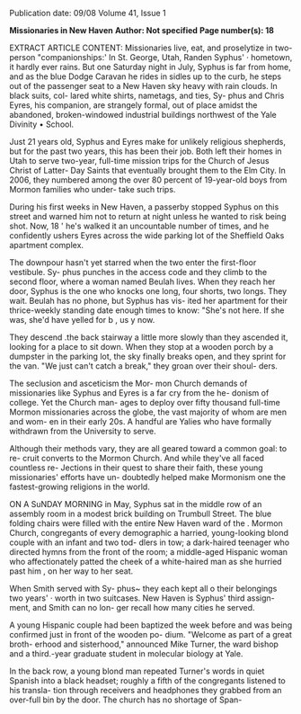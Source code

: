 Publication date: 09/08
Volume 41, Issue 1

**Missionaries in New Haven**
**Author: Not specified**
**Page number(s): 18**

EXTRACT ARTICLE CONTENT:
Missionaries live, eat, and proselytize in two-person "companionships:' 
In St. George, Utah, Randen Syphus' · 
hometown, it hardly ever rains. But one 
Saturday night in July, Syphus is far from 
home, and as the blue Dodge Caravan he 
rides in sidles up to the curb, he steps out 
of the passenger seat to a New Haven sky 
heavy with rain clouds. In black suits, col-
lared white shirts, nametags, and ties, Sy-
phus and Chris Eyres, his companion, are 
strangely formal, out of place amidst the 
abandoned, broken-windowed industrial 
buildings northwest of the Yale Divinity 
• 
School. 

Just 21 years old, Syphus and Eyres 
make for unlikely religious shepherds, 
but for the past two years, this has been 
their job. Both left their homes in Utah 
to serve two-year, full-time mission trips 
for the Church of Jesus Christ of Latter-
Day Saints that eventually brought them 
to the Elm City. In 2006, they numbered 
among the over 80 percent of 19-year-old 
boys from Mormon families who under-
take such trips. 

During his first weeks in New Haven, 
a passerby stopped Syphus on this street 
and warned him not to return at night 
unless he wanted to risk being shot. Now, 
18 
' 
he's walked it an uncountable number of 
times, and he confidently ushers Eyres 
across the wide parking lot of the Sheffield 
Oaks apartment complex. 

The downpour hasn't yet starred when 
the two enter the first-floor vestibule. Sy-
phus punches in the access code and they 
climb to the second floor, where a woman 
named Beulah lives. When they reach her 
door, Syphus is the one who knocks 
one 
long, four shorts, two longs. They wait. 
Beulah has no phone, but Syphus has vis-
ited her apartment for their thrice-weekly 
standing date enough times to know: "She's 
not here. If she was, she'd have yelled for 
b 
, 
us y now. 

They descend .the back stairway a little 
more slowly than they ascended it, looking 
for a place to sit down. When they stop 
at a wooden porch by a dumpster in the 
parking lot, the sky finally breaks open, 
and they sprint for the van. "We just can't 
catch a break," they groan over their shoul-
ders. 

The seclusion and asceticism the Mor-
mon Church demands of missionaries like 
Syphus and Eyres is a far cry from the he-
donism of college. Yet the Church man-
ages to deploy over fifty thousand full-time 
Mormon missionaries across the globe, the 
vast majority of whom are men and wom-
en in their early 20s. A handful are Yalies 
who have formally withdrawn from the 
University to serve. 

Although their methods vary, they are 
all geared toward a common goal: to re-
cruit converts to the Mormon Church. 
And while they've all faced countless re-
Jections in their quest to share their faith, 
these young missionaries' efforts have un-
doubtedly helped make Mormonism one 
the fastest-growing religions in the world. 

ON A SuNDAY MORNING in May, Syphus 
sat in the middle row of an assembly room 
in a modest brick building on Trumbull 
Street. The blue folding chairs were filled 
with the entire New Haven ward of the 
. Mormon Church, congregants of every 
demographic 
a harried, young-looking 
blond couple with an infant and two tod-
dlers in tow; a dark-haired teenager who 
directed hymns from the front of the 
room; a middle-aged Hispanic woman 
who affectionately patted the cheek of a 
white-haired man as she hurried past him , 
on her way to her seat. 

When Smith served with Sy-
phus~ they each kept all o 
their belongings 
two years' 
· worth 
in two suitcases. New 
Haven is Syphus' third assign-
ment, and Smith can no lon-
ger recall how many cities he 
served. 

A young Hispanic couple had been 
baptized the week before and was being 
confirmed just in front of the wooden po-
dium. "Welcome as part of a great broth-
erhood and sisterhood," announced Mike 
Turner, the ward bishop and a third.-year 
graduate student in molecular biology at 
Yale. 

In the back row, a young blond man 
repeated Turner's words in quiet Spanish 
into a black headset; roughly a fifth of 
the congregants listened to his transla-
tion through receivers and headphones 
they grabbed from an over-full bin by the 
door. The church has no shortage of Span-